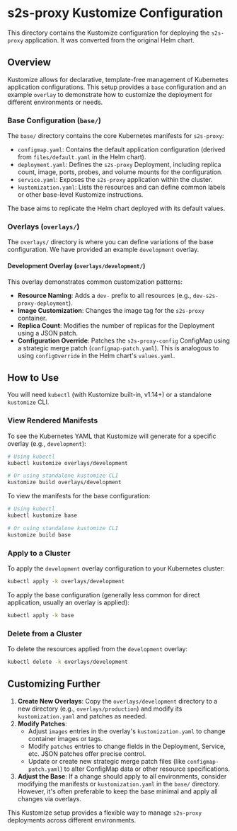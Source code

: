 # s2s-proxy Kustomize Configuration

This directory contains the Kustomize configuration for deploying the `s2s-proxy` application. It was converted from the original Helm chart.

## Overview

Kustomize allows for declarative, template-free management of Kubernetes application configurations. This setup provides a `base` configuration and an example `overlay` to demonstrate how to customize the deployment for different environments or needs.

### Base Configuration (`base/`)

The `base/` directory contains the core Kubernetes manifests for `s2s-proxy`:
*   `configmap.yaml`: Contains the default application configuration (derived from `files/default.yaml` in the Helm chart).
*   `deployment.yaml`: Defines the `s2s-proxy` Deployment, including replica count, image, ports, probes, and volume mounts for the configuration.
*   `service.yaml`: Exposes the `s2s-proxy` application within the cluster.
*   `kustomization.yaml`: Lists the resources and can define common labels or other base-level Kustomize instructions.

The base aims to replicate the Helm chart deployed with its default values.

### Overlays (`overlays/`)

The `overlays/` directory is where you can define variations of the base configuration. We have provided an example `development` overlay.

#### Development Overlay (`overlays/development/`)

This overlay demonstrates common customization patterns:
*   **Resource Naming**: Adds a `dev-` prefix to all resources (e.g., `dev-s2s-proxy-deployment`).
*   **Image Customization**: Changes the image tag for the `s2s-proxy` container.
*   **Replica Count**: Modifies the number of replicas for the Deployment using a JSON patch.
*   **Configuration Override**: Patches the `s2s-proxy-config` ConfigMap using a strategic merge patch (`configmap-patch.yaml`). This is analogous to using `configOverride` in the Helm chart's `values.yaml`.

## How to Use

You will need `kubectl` (with Kustomize built-in, v1.14+) or a standalone `kustomize` CLI.

### View Rendered Manifests

To see the Kubernetes YAML that Kustomize will generate for a specific overlay (e.g., `development`):

```bash
# Using kubectl
kubectl kustomize overlays/development

# Or using standalone kustomize CLI
kustomize build overlays/development
```

To view the manifests for the base configuration:

```bash
# Using kubectl
kubectl kustomize base

# Or using standalone kustomize CLI
kustomize build base
```

### Apply to a Cluster

To apply the `development` overlay configuration to your Kubernetes cluster:

```bash
kubectl apply -k overlays/development
```

To apply the base configuration (generally less common for direct application, usually an overlay is applied):

```bash
kubectl apply -k base
```

### Delete from a Cluster

To delete the resources applied from the `development` overlay:

```bash
kubectl delete -k overlays/development
```

## Customizing Further

1.  **Create New Overlays**: Copy the `overlays/development` directory to a new directory (e.g., `overlays/production`) and modify its `kustomization.yaml` and patches as needed.
2.  **Modify Patches**:
    *   Adjust `images` entries in the overlay's `kustomization.yaml` to change container images or tags.
    *   Modify `patches` entries to change fields in the Deployment, Service, etc. JSON patches offer precise control.
    *   Update or create new strategic merge patch files (like `configmap-patch.yaml`) to alter ConfigMap data or other resource specifications.
3.  **Adjust the Base**: If a change should apply to all environments, consider modifying the manifests or `kustomization.yaml` in the `base/` directory. However, it's often preferable to keep the base minimal and apply all changes via overlays.

This Kustomize setup provides a flexible way to manage `s2s-proxy` deployments across different environments. 